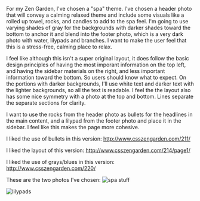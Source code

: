 For my Zen Garden, I've chosen a "spa" theme. I've chosen a header photo that will convey a calming relaxed theme and include some visuals like a rolled up towel, rocks, and candles to add to the spa feel. I'm going to use varying shades of gray for the backgrounds with darker shades toward the bottom to anchor it and blend into the footer photo, which is a very dark photo with water, lilypads and branches. I want to make the user feel that this is a stress-free, calming place to relax.

I feel like although this isn't a super original layout, it does follow the basic design principles of having the most imporant information on the top left, and having the sidebar materials on the right, and less important information toward the bottom. So users should know what to expect. On the portions with darker backgrounds, I'll use white text and darker text with the lighter backgrounds, so all the text is readable. I feel the the layout also has some nice symmetry with a photo at the top and bottom. Lines separate the separate sections for clarity.

I want to use the rocks from the header photo as bullets for the headlines in the main content, and a lilypad from the footer photo and place it in the sidebar. I feel like this makes the page more cohesive.

I liked the use of bullets in this version:
http://www.csszengarden.com/211/

I liked the layout of this version:
http://www.csszengarden.com/214/page1/

I liked the use of grays/blues in this version:
http://www.csszengarden.com/220/

These are the two photos I've chosen:
![spa stuff](https://www.flickr.com/photos/130100316@N04/16161333340/in/photolist-qC84mh-wNzywm-6yNpBt-azAwQ7-aydLbc-HFN8jr-6QJrE-p72Zs-agKEQw-e1H3VT-V74Y6-nYimqe-ccaNBG-q89FBA-aHcPWz-g1FZvi-ai5XLr-g1GkBi-f3E61L-4XNnW5-g1G59Y-7FbNA-g5Rpba-DFB2pt-2QUSfb-pbJbfa-avv2MJ-azkqVh-b83Rvx-ruPaSV-aygsK1-7Tx3yN-JvaBfB-83A3o2-qEiETU-azAwtd-ayrLMS-ayLyNL-pibWco-mykneY-8WW2pj-cDrWiG-6JvznZ-e1H4Lg-azAvXW-ayLzo3-ptcCiL-e4fhAa-ay636E-8Gjprc)


![lilypads](https://www.flickr.com/photos/arielp/13640331/in/photolist-2cUN8-79uCSg-9D4GT6-6UuFni-asvGLP-5PZdSf-m6gh6T-Sac6F-ZLjTu-pAgfXd-4GNnEw-8g27Bi-79A4G2-4sN9hA-4icpke-7PKjNz-48Mv6-2taZ6-38dEp7-4GJdbZ-79vjvy-bvV8Hq-BZrTy-frLDaF-6DXjdG-pBJ5av-6r1asU-79vjnf-ahhxw6-6A8Drx-6bEB47-41YAd-6iAp6-cA7Sxj-5jaxVj-6EKEyF-89QzEd-axuzkz-BZs6T-56d2bj-dgSEvG-338Co-a8LGhM-k1tbpz-4FzgS5-43vZ7b-feW8w-6iAe9-6iAp1-6iAp5)


